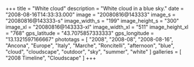+++
title = "White cloud"
description = "White cloud in a blue sky."
date = "2008-08-16T14:33:33.000"
image = "20080816@143333"
image_s = "20080816@143333-s"
image_width_s = "199"
image_height_s = "300"
image_xl = "20080816@143333-xl"
image_width_xl = "511"
image_height_xl = "768"
gps_latitude = "43.7075857333333"
gps_longitude = "13.1321597166667"
phototags = [ "2008", "2008-08", "2008-08-16", "Ancona", "Europe", "Italy", "Marche", "Roncitelli", "afternoon", "blue", "cloud", "cloudscape", "outdoor", "sky", "summer", "white" ]
galleries = [ "2008 Timeline", "Cloudscape" ]
+++
